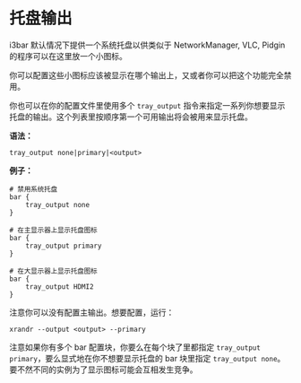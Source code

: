 # 托盘输出

i3bar 默认情况下提供一个系统托盘以供类似于 NetworkManager, VLC, Pidgin 的程序可以在这里放一个小图标。

你可以配置这些小图标应该被显示在哪个输出上，又或者你可以把这个功能完全禁用。

你也可以在你的配置文件里使用多个 `tray_output` 指令来指定一系列你想要显示托盘的输出。这个列表里按顺序第一个可用输出将会被用来显示托盘。

**语法：**

```
tray_output none|primary|<output>
```

**例子：**

```
# 禁用系统托盘
bar {
    tray_output none
}

# 在主显示器上显示托盘图标
bar {
    tray_output primary
}

# 在大显示器上显示托盘图标
bar {
    tray_output HDMI2
}
```

注意你可以没有配置主输出。想要配置，运行：

```
xrandr --output <output> --primary
```

注意如果你有多个 bar 配置块，你要么在每个块了里都指定 `tray_output primary`，要么显式地在你不想要显示托盘的 bar 块里指定 `tray_output none`。要不然不同的实例为了显示图标可能会互相发生竞争。
